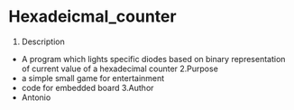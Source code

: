 # Hexadeicmal_counter
1. Description
- A program which lights specific diodes based on binary representation of current value of a hexadecimal counter 
2.Purpose
- a simple small game for entertainment
- code for embedded board
3.Author
- Antonio
